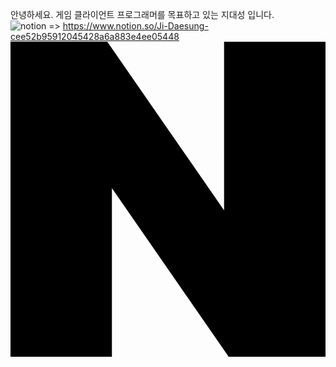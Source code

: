안녕하세요. 게임 클라이언트 프로그래머를 목표하고 있는 지대성 입니다.   
![notion](https://img.shields.io/badge/Notion-%23000000.svg?style=for-the-badge&logo=notion&logoColor=white) => https://www.notion.so/Ji-Daesung-cee52b95912045428a6a883e4ee05448   
<svg role="img" viewBox="0 0 24 24" xmlns="http://www.w3.org/2000/svg"><title>Naver</title><path d="M16.273 12.845 7.376 0H0v24h7.726V11.156L16.624 24H24V0h-7.727v12.845Z"/></svg>
